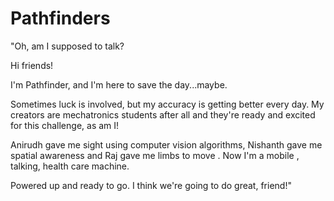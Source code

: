 # Pathfinders

"Oh, am I supposed to talk?

Hi friends!

I'm Pathfinder, and I'm here to save the day...maybe.

Sometimes luck is involved, but my accuracy is  getting better every day. My creators are mechatronics students after all and they're ready and excited for this challenge, as am I!

Anirudh gave me sight using computer vision algorithms, Nishanth gave me spatial awareness and Raj gave me limbs to move . Now I'm a mobile , talking, health care machine. 

Powered up and ready to go. I think we're going to do great, friend!"
